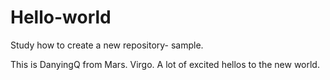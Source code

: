 # Hello-world
Study how to create a new repository- sample.

This is DanyingQ from Mars. Virgo. A lot of excited hellos to the new world.
